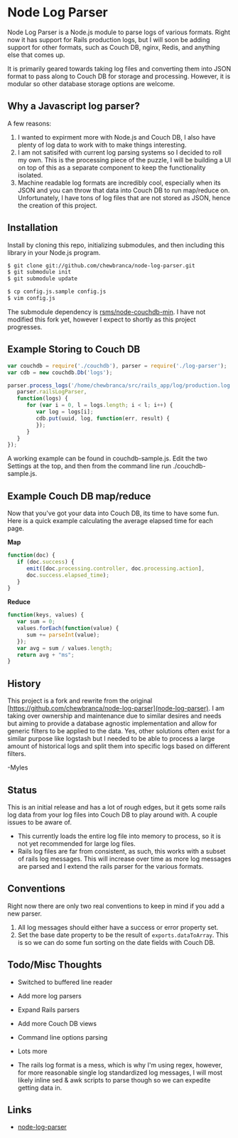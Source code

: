 Node Log Parser
===============

Node Log Parser is a Node.js module to parse logs of various formats. Right now
it has support for Rails production logs, but I will soon be adding support for
other formats, such as Couch DB, nginx, Redis, and anything else that comes up.

It is primarily geared towards taking log files and converting them into JSON
format to pass along to Couch DB for storage and processing. However, it is
modular so other database storage options are welcome.

Why a Javascript log parser?
--------

A few reasons:
1. I wanted to expirment more with Node.js and Couch DB, I also have plenty of
log data to work with to make things interesting.
2. I am not satisifed with current log parsing systems so I decided to roll my
own. This is the processing piece of the puzzle, I will be building a UI on top
of this as a separate component to keep the functionality isolated.
3. Machine readable log formats are incredibly cool, especially when its JSON
and you can throw that data into Couch DB to run map/reduce on. Unfortunately,
I have tons of log files that are not stored as JSON, hence the creation of this
project.

Installation
------------

Install by cloning this repo, initializing submodules, and then including this
library in your Node.js program.

``` sh
$ git clone git://github.com/chewbranca/node-log-parser.git
$ git submodule init
$ git submodule update

$ cp config.js.sample config.js
$ vim config.js
```

The submodule dependency is
[rsms/node-couchdb-min](http://github.com/rsms/node-couchdb-min). I have not
modified this fork yet, however I expect to shortly as this project progresses.

Example Storing to Couch DB
---------------------------
``` js
var couchdb = require('./couchdb'), parser = require('./log-parser');
var cdb = new couchdb.Db('logs');

parser.process_logs('/home/chewbranca/src/rails_app/log/production.log',
   parser.railsLogParser,
   function(logs) {
      for (var i = 0, l = logs.length; i < l; i++) {
         var log = logs[i];
         cdb.put(uuid, log, function(err, result) {
         });
      }
   }
});
```

A working example can be found in couchdb-sample.js. Edit the two Settings at
the top, and then from the command line run ./couchdb-sample.js.

Example Couch DB map/reduce
---------------------------

Now that you've got your data into Couch DB, its time to have some fun.
Here is a quick example calculating the average elapsed time for each page.

**Map**
``` js
function(doc) {
   if (doc.success) {
      emit([doc.processing.controller, doc.processing.action],
      doc.success.elapsed_time);
   }
}
```

**Reduce**
``` js
function(keys, values) {
   var sum = 0;
   values.forEach(function(value) {
      sum += parseInt(value);
   });
   var avg = sum / values.length;
   return avg + "ms";
}
```

History
-------

This project is a fork and rewrite from the original [https://github.com/chewbranca/node-log-parser](node-log-parser). I am taking over ownership and maintenance due to similar desires and needs but aiming to provide a database agnostic implementation and allow for generic filters to be applied to the data. Yes, other solutions often exist for a similar purpose like logstash but I needed to be able to process a large amount of historical logs and split them into specific logs based on different filters.

-Myles

Status
------

This is an initial release and has a lot of rough edges, but it gets some rails
log data from your log files into Couch DB to play around with. A couple issues
to be aware of.

* This currently loads the entire log file into memory to process, so it is not
yet recommended for large log files.
* Rails log files are far from consistent, as such, this works with a subset of
rails log messages. This will increase over time as more log messages are
parsed and I extend the rails parser for the various formats.

Conventions
-----------

Right now there are only two real conventions to keep in mind if you add a new
parser.

1. All log messages should either have a success or error property set.
2. Set the base date property to be the result of `exports.dataToArray`. This
is so we can do some fun sorting on the date fields with Couch DB.

Todo/Misc Thoughts
------------------

* Switched to buffered line reader
* Add more log parsers
* Expand Rails parsers
* Add more Couch DB views
* Command line options parsing
* Lots more

* The rails log format is a mess, which is why I'm using regex, however, for
more reasonable single log standardized log messages, I will most likely
inline sed & awk scripts to parse though so we can expedite getting data in.

Links
-----

* [node-log-parser](http://github.com/chewbranca/node-log-parser)

